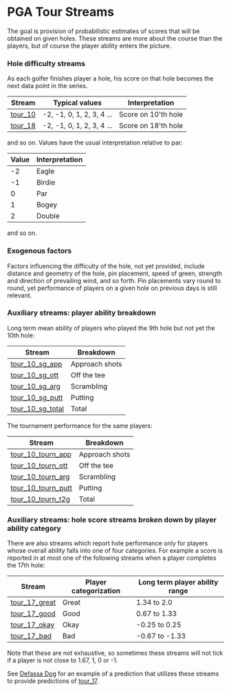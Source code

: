 # PGA Tour Streams

The goal is provision of probabilistic estimates of scores that will be obtained on given holes. These streams are 
more about the course than the players, but of course the player ability enters the picture. 

### Hole difficulty streams 

As each golfer finishes player a hole, his score on that hole becomes the next data point in the series.

| Stream                                                                                         |  Typical values        |  Interpretation |
| ---------------------------------------------------------------------------------------------- | -------------------|-----------------------|
| [tour_10](https://www.microprediction.org/stream_dashboard.html?stream=tour_10)  |  -2, -1, 0, 1, 2, 3, 4 ...    |  Score on 10'th hole |
| [tour_18](https://www.microprediction.org/stream_dashboard.html?stream=tour_18)  |  -2, -1, 0, 1, 2, 3, 4 ...    |  Score on 18'th hole |
and so on. Values have the usual interpretation relative to par:

| Value                                                                                         |  Interpretation       |  
| ---------------------------------------------------------------------------------------------- | -------------------|
| -2 |  Eagle    |
| -1 |  Birdie    |
| 0 |  Par    |
| 1 |  Bogey    |
| 2 |  Double    |

and so on. 
 
### Exogenous factors
 
Factors influencing the difficulty of the hole, not yet provided, include distance and geometry of the hole, pin placement, 
speed of green, strength and direction of prevailing wind, and so forth. Pin placements vary round to round, yet performance of 
players on a given hole on previous days is still relevant. 


### Auxiliary streams: player ability breakdown

Long term mean ability of players who played the 9th hole but not yet the 10th hole:  

| Stream                                                                                         |  Breakdown         |  
| ---------------------------------------------------------------------------------------------- | -------------------|
| [tour_10_sg_app](https://www.microprediction.org/stream_dashboard.html?stream=tour_10_sg_app)  |  Approach shots    |
| [tour_10_sg_ott](https://www.microprediction.org/stream_dashboard.html?stream=tour_10_sg_ott)  |  Off the tee       |
| [tour_10_sg_arg](https://www.microprediction.org/stream_dashboard.html?stream=tour_10_sg_arg)  |  Scrambling        |
| [tour_10_sg_putt](https://www.microprediction.org/stream_dashboard.html?stream=tour_10_sg_arg)  |  Putting        |
| [tour_10_sg_total](https://www.microprediction.org/stream_dashboard.html?stream=tour_10_sg_arg)  |  Total           |

The tournament performance for the same players:

| Stream                                                                                         |  Breakdown         |  
| ---------------------------------------------------------------------------------------------- | -------------------|
| [tour_10_tourn_app](https://www.microprediction.org/stream_dashboard.html?stream=tour_10_tourn_app)  |  Approach shots    |
| [tour_10_tourn_ott](https://www.microprediction.org/stream_dashboard.html?stream=tour_10_tourn_ott)  |  Off the tee       |
| [tour_10_tourn_arg](https://www.microprediction.org/stream_dashboard.html?stream=tour_10_tourn_arg)  |  Scrambling        |
| [tour_10_tourn_putt](https://www.microprediction.org/stream_dashboard.html?stream=tour_10_tourn_putt)  |  Putting        |
| [tour_10_tourn_t2g](https://www.microprediction.org/stream_dashboard.html?stream=tour_10_tourn_t2g)  |  Total           |


### Auxiliary streams: hole score streams broken down by player ability category 

There are also streams which report hole performance only for players whose overall ability falls into one of four categories. For
example a score is reported in at most one of the following streams when a player completes the 17th hole: 

| Stream    |   Player categorization         | Long term player ability range | 
| ----------|-------------------------------- | ----------------------------------------------| 
| [tour_17_great](https://www.microprediction.org/stream_dashboard.html?stream=tour_17_great) | Great |  1.34 to 2.0 |
| [tour_17_good](https://www.microprediction.org/stream_dashboard.html?stream=tour_17_good)  | Good  |   0.67 to 1.33 |
| [tour_17_okay](https://www.microprediction.org/stream_dashboard.html?stream=tour_17_okay)  | Okay   |  -0.25 to 0.25 | 
| [tour_17_bad](https://www.microprediction.org/stream_dashboard.html?stream=tour_17_bad) | Bad | -0.67 to -1.33 | 

Note that these are not exhaustive, so sometimes these streams will not tick if a player is not close to 1.67, 1, 0 or -1. 

See [Defassa Dog](https://github.com/microprediction/microprediction/tree/master/submission_examples_golf) for an example of a prediction that 
utilizes these streams to provide predictions of [tour_17](https://www.microprediction.org/stream_dashboard.html?stream=tour_17). 
